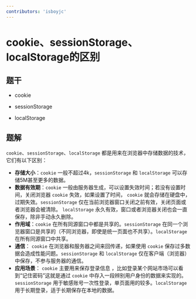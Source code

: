 ```yaml
---
contributors: 'isboyjc'
---
```


# cookie、sessionStorage、localStorage的区别


## 题干

- cookie

- sessionStorage

- localStorage



## 题解

<!-- ::: details 点我查看题解 -->

`cookie`、`sessionStorage`、`localStorage` 都是用来在浏览器中存储数据的技术，它们有以下区别：

- **存储大小**：`cookie` 一般不超过4k，`sessionStorage` 和 `localStorage` 可以存储5M甚至更多的数据。
- **数据有效期**：`cookie` 一般由服务器生成，可以设置失效时间；若没有设置时间，关闭浏览器 `cookie` 失效，如果设置了时间， `cookie` 就会存储在硬盘中，过期失效。`sessionStorage` 仅在当前浏览器窗口关闭之前有效，关闭页面或者浏览器会被清除。 `localStorage` 永久有效，窗口或者浏览器关闭也会一直保存，除非手动永久删除。
- **作用域**：`cookie` 在所有同源窗口中都是共享的。`sessionStorage` 在同一个浏览器窗口是共享的（不同浏览器，即使是统一页面也不共享）。`localStorage` 在所有同源窗口中共享。
- **通信**： `cookie` 在浏览器和服务器之间来回传递，如果使用 `cookie` 保存过多数据会造成性能问题。`sessionStorage` 和 `localStorage` 仅在客户端（浏览器）中保存，不参与服务器的通信。
- **应用场景**： `cookie` 主要用来保存登录信息 ，比如登录某个网站市场可以看到“记住密码”这就是通过 `cookie` 中存入一段辨别用户身份的数据来实现的。`sessionStorage` 用于敏感账号一次性登录，单页面用的较多。`localStorage` 用于长期登录，适于长期保存在本地的数据。

<!-- ::: -->

